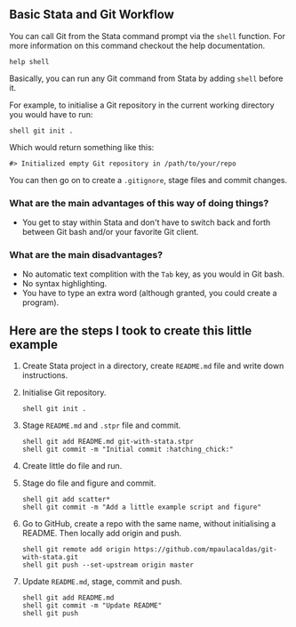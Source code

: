 ## Basic Stata and Git Workflow

You can call Git from the Stata command prompt via the `shell` function. For
more information on this command checkout the help documentation.

```
help shell
```

Basically, you can run any Git command from Stata by adding `shell` before it.

For example, to initialise a Git repository in the current working directory you
would have to run:

```
shell git init .
```

Which would return something like this:

```
#> Initialized empty Git repository in /path/to/your/repo
```

You can then go on to create a `.gitignore`, stage files and commit changes.

### What are the main advantages of this way of doing things?

- You get to stay within Stata and don't have to switch back and forth between
  Git bash and/or your favorite Git client.

### What are the main disadvantages?

- No automatic text complition with the `Tab` key, as you would in Git bash.
- No syntax highlighting.
- You have to type an extra word (although granted, you could create a program).

## Here are the steps I took to create this little example

1. Create Stata project in a directory, create `README.md` file and write down 
   instructions. 
2. Initialise Git repository.
   
   ```
   shell git init .
   ```
3. Stage `README.md` and `.stpr` file and commit.
   
   ```
   shell git add README.md git-with-stata.stpr
   shell git commit -m "Initial commit :hatching_chick:"
   ```
4. Create little do file and run.
5. Stage do file and figure and commit.
   ```
   shell git add scatter*
   shell git commit -m "Add a little example script and figure"
   ```
6. Go to GitHub, create a repo with the same name, without initialising a README. 
   Then locally add origin and push.
   ```
   shell git remote add origin https://github.com/mpaulacaldas/git-with-stata.git
   shell git push --set-upstream origin master
   ```
7. Update `README.md`, stage, commit and push.
   ```
   shell git add README.md
   shell git commit -m "Update README"
   shell git push
   ```
